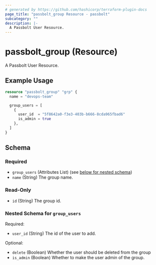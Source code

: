 ```yaml
---
# generated by https://github.com/hashicorp/terraform-plugin-docs
page_title: "passbolt_group Resource - passbolt"
subcategory: ""
description: |-
  A Passbolt User Resource.
---
```


# passbolt_group (Resource)

A Passbolt User Resource.

## Example Usage

```terraform
resource "passbolt_group" "grp" {
  name = "devops-team"

  group_users = [
    {
      user_id  = "5f8642a0-f3e3-403b-b666-8cda965fbad6"
      is_admin = true
    },
  ]
}
```

<!-- schema generated by tfplugindocs -->
## Schema

### Required

- `group_users` (Attributes List) (see [below for nested schema](#nestedatt--group_users))
- `name` (String) The group name.

### Read-Only

- `id` (String) The group id.

<a id="nestedatt--group_users"></a>
### Nested Schema for `group_users`

Required:

- `user_id` (String) The id of the user to add.

Optional:

- `delete` (Boolean) Whether the user should be deleted from the group
- `is_admin` (Boolean) Whether to make the user admin of the group.
